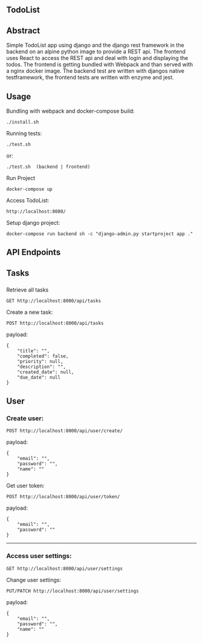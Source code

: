 ## TodoList


 ## Abstract
 Simple TodoList app using django and the django rest framework in the backend on an alpine python image to provide a REST api. The frontend uses React to access the REST api and deal with login and displaying the todos. The frontend is getting bundled with Webpack and than served with a nginx docker image. The backend test are written with djangos native testframework, the frontend tests are written with enzyme and jest.

## Usage
Bundling with webpack and docker-compose build:
 ```
 ./install.sh
 ```
Running tests:
```
./test.sh 
```
or:
```
./test.sh  (backend | frontend)
```

Run Project
```
docker-compose up
```
Access TodoList: 
```
http://localhost:8080/
```
Setup django project:

```
docker-compose run backend sh -c "django-admin.py startproject app ."
```

## API Endpoints
## Tasks
### 
Retrieve all tasks
```
GET http://localhost:8000/api/tasks
```
Create a new task:
```
POST http://localhost:8000/api/tasks
```
payload:
```
{
    "title": "",
    "completed": false,
    "priority": null,
    "description": "",
    "created_date": null,
    "due_date": null
}
```
## User
### Create user:
```
POST http://localhost:8000/api/user/create/
```
payload:
```
{
    "email": "",
    "password": "",
    "name": ""
}
```
Get user token:
```
POST http://localhost:8000/api/user/token/
```
payload:
```
{
    "email": "",
    "password": ""
}
```

---

### Access user settings:

```
GET http://localhost:8000/api/user/settings
```
Change user settings:
```
PUT/PATCH http://localhost:8000/api/user/settings
```
payload:
```
{
    "email": "",
    "password": "",
    "name": ""
}
```

